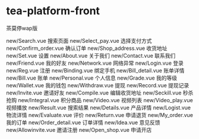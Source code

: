 # tea-platform-front
茶莫停wap版

new/Search.vue        搜索页面
new/Select_pay.vue    选择支付方式
new/Confirm_order.vue 确认订单
new/Shop_address.vue  收货地址
new/Set.vue           设置
new/About.vue         关于我们
new/Contact.vue       联系我们
new/Friend.vue        我的好友
new/Network.vue       网络异常
new/Login.vue         登录
new/Reg.vue           注册
new/Binding.vue       绑定手机
new/Bill_detail.vue   账单详情
new/Bill.vue          账单
new/Personal.vue      个人信息
new/Grade.vue         我的等级
new/Wallet.vue        我的钱包
new/Withdraw.vue      提现
new/Record.vue        提现记录
new/Invite.vue        邀请好友
new/Compile.vue       编辑收货地址
new/Seckill.vue       秒杀抢购
new/Integral.vue      积分商品
new/Video.vue         视频列表
new/Video_play.vue    视频播放
new/Result.vue        搜索结果
new/Details.vue       产品详情
new/Logist.vue        物流详情
new/Evaluate.vue      评价
new/Return.vue        申请退货
new/My_order.vue      我的订单
new/Order_detail.vue  订单详情
new/Idea.vue          意见反馈
new/Allowinvite.vue   邀请注册
new/Open_shop.vue     申请开店



